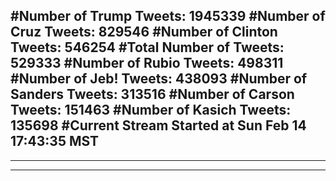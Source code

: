 #Number of Trump Tweets: 1945339
#Number of Cruz Tweets: 829546
#Number of Clinton Tweets: 546254
#Total Number of Tweets: 529333 
#Number of Rubio Tweets: 498311
#Number of Jeb! Tweets: 438093
#Number of Sanders Tweets: 313516
#Number of Carson Tweets: 151463
#Number of Kasich Tweets: 135698
#Current Stream Started at Sun Feb 14 17:43:35 MST
---
---
---
